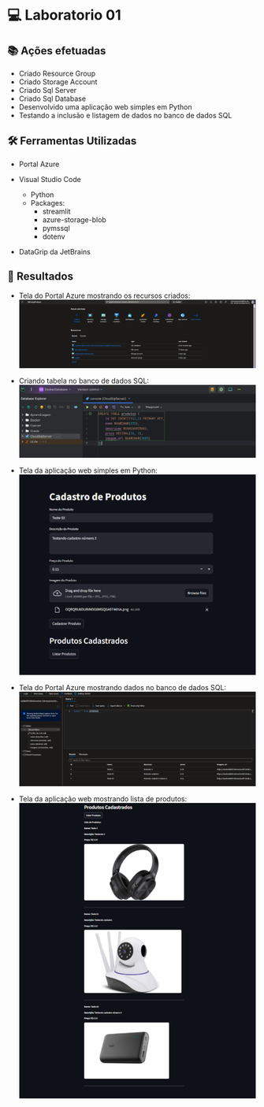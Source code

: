 # 💻 Laboratorio 01

## 📚 Ações efetuadas

- Criado Resource Group
- Criado Storage Account
- Criado Sql Server
- Criado Sql Database
- Desenvolvido uma aplicação web simples em Python
- Testando a inclusão e listagem de dados no banco de dados SQL

## 🛠️ Ferramentas Utilizadas

- Portal Azure

- Visual Studio Code

  - Python
  - Packages:
    - streamlit
    - azure-storage-blob
    - pymssql
    - dotenv

- DataGrip da JetBrains

## 🎯 Resultados

- Tela do Portal Azure mostrando os recursos criados:
![Tela do Portal Azure](../imagens/PortalAzure.png)

- Criando tabela no banco de dados SQL:
![Criando tabela no banco de dados SQL](../imagens/CriandoTabelaSqlServer.png)

- Tela da aplicação web simples em Python:
![Tela do aplicação web simples em Python](../imagens/TelasAplicativoWeb.png)

- Tela do Portal Azure mostrando dados no banco de dados SQL:
![Tela do Banco](../imagens/TelaAzureMostrandoDados.png)

- Tela da aplicação web mostrando lista de produtos:
![Tela da aplicação web mostrando lista de produtos](../imagens/ListaProdutosAplicativoWeb.png)
